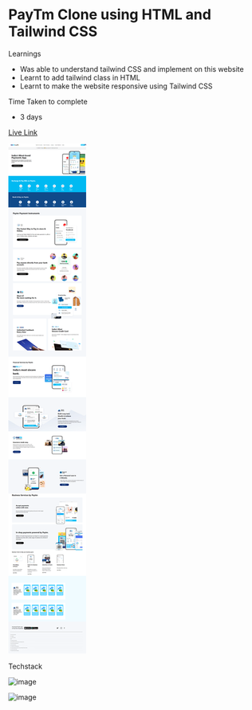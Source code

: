 # PayTm Clone using HTML and Tailwind CSS

Learnings

- Was able to understand tailwind CSS and implement on this website
- Learnt to add tailwind class in HTML
- Learnt to make the website responsive using Tailwind CSS

Time Taken to complete
- 3 days

[Live Link](https://hemanth-paytmclone.netlify.app/)

![Paytm](./screencapture-hemanth-paytmclone-netlify-app-2022-09-02-01_24_06.png)

Techstack

![image](https://img.shields.io/badge/HTML-TAILWINDCSS-blue)

![image](https://img.shields.io/badge/Responsive-YES-blue)
